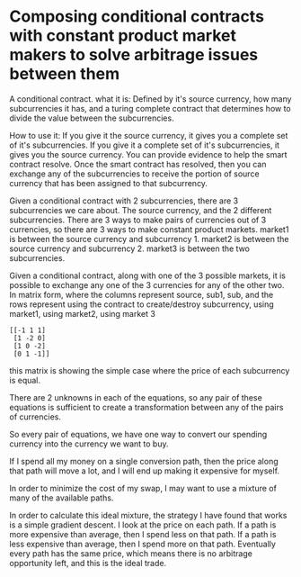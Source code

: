 Composing conditional contracts with constant product market makers to solve arbitrage issues between them
===============

A conditional contract.
what it is:
Defined by it's source currency, how many subcurrencies it has, and a turing complete contract that determines how to divide the value between the subcurrencies.

How to use it:
If you give it the source currency, it gives you a complete set of it's subcurrencies.
If you give it a complete set of it's subcurrencies, it gives you the source currency.
You can provide evidence to help the smart contract resolve.
Once the smart contract has resolved, then you can exchange any of the subcurrencies to receive the portion of source currency that has been assigned to that subcurrency.

Given a conditional contract with 2 subcurrencies, there are 3 subcurrencies we care about. The source currency, and the 2 different subcurrencies.
There are 3 ways to make pairs of currencies out of 3 currencies, so there are 3 ways to make constant product markets. market1 is between the source currency and subcurrency 1. market2 is between the source currency and subcurrency 2. market3 is between the two subcurrencies.

Given a conditional contract, along with one of the 3 possible markets, it is possible to exchange any one of the 3 currencies for any of the other two.
In matrix form, where the columns represent source, sub1, sub, and the rows represent using the contract to create/destroy subcurrency, using market1, using market2, using market 3

```
[[-1 1 1]
 [1 -2 0]
 [1 0 -2]
 [0 1 -1]]
```
this matrix is showing the simple case where the price of each subcurrency is equal.

There are 2 unknowns in each of the equations, so any pair of these equations is sufficient to create a transformation between any of the pairs of currencies.

So every pair of equations, we have one way to convert our spending currency into the currency we want to buy.

If I spend all my money on a single conversion path, then the price along that path will move a lot, and I will end up making it expensive for myself.

In order to minimize the cost of my swap, I may want to use a mixture of many of the available paths.

In order to calculate this ideal mixture, the strategy I have found that works is a simple gradient descent. I look at the price on each path. If a path is more expensive than average, then I spend less on that path. If a path is less expensive than average, then I spend more on that path. Eventually every path has the same price, which means there is no arbitrage opportunity left, and this is the ideal trade.


